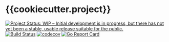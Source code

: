 # {{cookiecutter.project}}

[![Project Status: WIP – Initial development is in progress, but there has not yet been a stable, usable release suitable for the public.](https://www.repostatus.org/badges/latest/wip.svg)](https://www.repostatus.org/#wip)
[![Build Status](https://travis-ci.com/{{cookiecutter.github_org_or_user}}/{{cookiecutter.project}}.svg?branch=master)](https://travis-ci.com/{{cookiecutter.github_org_or_user}}/{{cookiecutter.project}})
[![codecov](https://codecov.io/gh/{{cookiecutter.github_org_or_user}}/{{cookiecutter.project}}/branch/master/graph/badge.svg)](https://codecov.io/gh/{{cookiecutter.github_org_or_user}}/{{cookiecutter.project}})
[![Go Report Card](https://goreportcard.com/badge/github.com/{{cookiecutter.github_org_or_user}}/{{cookiecutter.project}})](https://goreportcard.com/report/github.com/{{cookiecutter.github_org_or_user}}/{{cookiecutter.project}})
